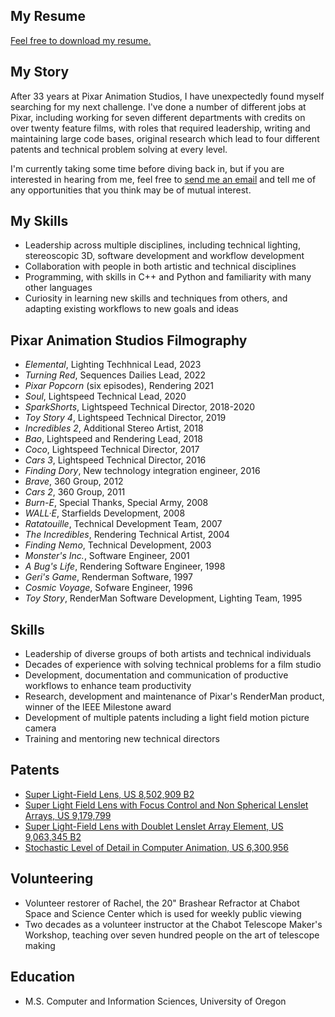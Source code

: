 ## My Resume

[Feel free to download my resume.](https://github.com/brainwagon/brainwagon.github.io/blob/main/VandeWetttering_Mark_Res_Final.pdf)

## My Story

After 33 years at Pixar Animation Studios, I have unexpectedly found
myself searching for my next challenge.  I've done a number of different
jobs at Pixar, including working for seven different departments
with credits on over twenty feature films, with roles that required
leadership, writing and maintaining large code bases, original research
which lead to four different patents and technical problem solving at
every level.  

I'm currently taking some time before diving back in,
but if you are interested in hearing from me, feel free to 
[send me an email](mailto:mvandewettering@gmail.com) and tell me of 
any opportunities that you think may be of mutual interest.

## My Skills

- Leadership across multiple disciplines, including technical lighting, 
stereoscopic 3D, software development and workflow development
- Collaboration with people in both artistic and technical disciplines
- Programming, with skills in C++ and Python and familiarity with many other languages
- Curiosity in learning new skills and techniques from others, and adapting existing workflows to new goals and ideas

## Pixar Animation Studios Filmography 
- _Elemental_, Lighting Techhnical Lead, 2023
- _Turning Red_, Sequences Dailies Lead, 2022
- _Pixar Popcorn_ (six episodes), Rendering 2021
- _Soul_, Lightspeed Technical Lead, 2020
- _SparkShorts_, Lightspeed Technical Director, 2018-2020
- _Toy Story 4_, Lightspeed Technical Director, 2019
- _Incredibles 2_, Additional Stereo Artist, 2018
- _Bao_, Lightspeed and Rendering Lead, 2018
- _Coco_, Lightspeed Technical Director, 2017
- _Cars 3_, Lightspeed Technical Director, 2016
- _Finding Dory_, New technology integration engineer, 2016
- _Brave_, 360 Group, 2012
- _Cars 2_, 360 Group, 2011
- _Burn-E_, Special Thanks, Special Army, 2008
- _WALL·E_, Starfields Development, 2008
- _Ratatouille_, Technical Development Team, 2007
- _The Incredibles_, Rendering Technical Artist, 2004
- _Finding Nemo_, Technical Development, 2003
- _Monster's Inc._, Software Engineer, 2001
- _A Bug's Life_, Rendering Software Engineer, 1998
- _Geri's Game_, Renderman Software, 1997
- _Cosmic Voyage_, Sofware Engineer, 1996
- _Toy Story_, RenderMan Software Development, Lighting Team, 1995

## Skills
- Leadership of diverse groups of both artists and technical individuals
- Decades of experience with solving technical problems for a film studio
- Development, documentation and communication of productive workflows to enhance team productivity
- Research, development and maintenance of Pixar's RenderMan product, winner of the IEEE Milestone award
- Development of multiple patents including a light field motion picture camera
- Training and mentoring new technical directors

## Patents
- [Super Light-Field Lens, US 8,502,909 B2](https://patentimages.storage.googleapis.com/0b/19/0d/38ff8928be610b/US8502909.pdf)
- [Super Light Field Lens with Focus Control and Non Spherical Lenslet Arrays, US 9,179,799](https://patentimages.storage.googleapis.com/1a/17/0b/28be0f254d51eb/US9197799.pdf)
- [Super Light-Field Lens with Doublet Lenslet Array Element, US 9,063,345 B2](https://patentimages.storage.googleapis.com/cd/64/cf/e0fd791c250a48/US9063345.pdf)
- [Stochastic Level of Detail in Computer Animation, US 6,300,956](https://patentimages.storage.googleapis.com/3e/d2/f4/5f8da1b7f58573/US6300956.pdf)

## Volunteering

- Volunteer restorer of Rachel, the 20" Brashear Refractor at Chabot Space and Science Center which is used for weekly public viewing
- Two decades as a volunteer instructor at the Chabot Telescope Maker's Workshop, teaching over seven hundred people on the art of telescope making


## Education
- M.S. Computer and Information Sciences, University of Oregon
